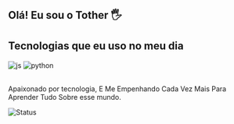 ## Olá! Eu sou o Tother 🖐️

## Tecnologias que eu uso no meu dia
<div style="display: inline_block">
  <img align="center" alt="js" src="https://img.shields.io/badge/JavaScript-F7DF1E?style=for-the-badge&logo=javascript&logoColor=black" />
  <img align="center" alt="python" src="https://img.shields.io/badge/Python-14354C?style=for-the-badge&logo=python&logoColor=white" />
</div><br/>

Apaixonado por tecnologia, E Me Empenhando Cada Vez Mais Para Aprender Tudo Sobre esse mundo.

![Status](https://github-readme-stats.vercel.app/api?username=Ths244&show_icons=true&theme=dracula)
